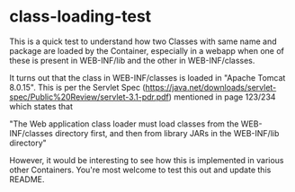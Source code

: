 # class-loading-test

This is a quick test to understand how two Classes with same name and package are loaded by the Container, especially in a webapp when one of these is present in WEB-INF/lib and the other in WEB-INF/classes.

It turns out that the class in WEB-INF/classes is loaded in "Apache Tomcat 8.0.15". This is per the Servlet Spec (https://java.net/downloads/servlet-spec/Public%20Review/servlet-3.1-pdr.pdf) mentioned  in page 123/234 which states that

"The Web application class loader must load classes from the WEB-INF/classes directory first, and then from library JARs in the WEB-INF/lib directory"

However, it would be interesting to see how this is implemented in various other Containers. You're most welcome to test this out and update this README.
